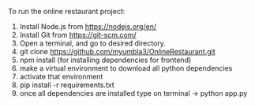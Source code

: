To run the online restaurant project:

1. Install Node.js from https://nodejs.org/en/
2. Install Git from https://git-scm.com/
3. Open a terminal, and go to desired directory.
4. git clone https://github.com/myumbla3/OnlineRestaurant.git
3. npm install (for installing dependencies for frontend)
4. make a virtual environment to download all python dependencies
5. activate that environment
6. pip install -r requirements.txt
7. once all dependencies are installed type on terminal
  -> python app.py
